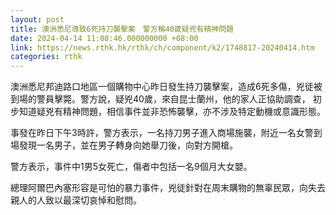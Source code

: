 ```yaml
---
layout: post
title: 澳洲悉尼導致6死持刀襲擊案　警方稱40歲疑兇有精神問題
date: 2024-04-14 11:08:46.000000000 +08:00
link: https://news.rthk.hk/rthk/ch/component/k2/1748817-20240414.htm
categories: rthk
---
```


澳洲悉尼邦迪路口地區一個購物中心昨日發生持刀襲擊案，造成6死多傷，兇徒被到場的警員擊斃。警方說，疑兇40歲，來自昆士蘭州，他的家人正協助調查， 初步知道疑兇有精神問題，相信事件並非恐怖襲擊，亦不涉及特定動機或意識形態。

事發在昨日下午3時許，警方表示，一名持刀男子進入商場施襲，附近一名女警到場發現一名男子，並在男子轉身向她舉刀後，向對方開槍。

警方表示，事件中1男5女死亡，傷者中包括一名9個月大女嬰。

總理阿爾巴內塞形容是可怕的暴力事件，兇徒針對在周末購物的無辜民眾，向失去親人的人致以最深切哀悼和慰問。
